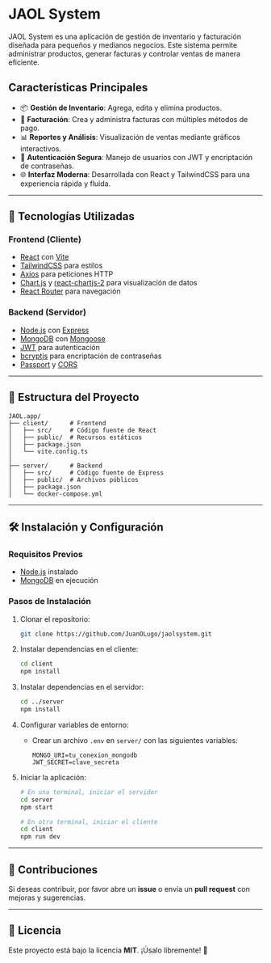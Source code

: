 # JAOL System

JAOL System es una aplicación de gestión de inventario y facturación diseñada para pequeños y medianos negocios. Este sistema permite administrar productos, generar facturas y controlar ventas de manera eficiente.

## Características Principales
- 📦 **Gestión de Inventario**: Agrega, edita y elimina productos.
- 🧾 **Facturación**: Crea y administra facturas con múltiples métodos de pago.
- 📊 **Reportes y Análisis**: Visualización de ventas mediante gráficos interactivos.
- 🔐 **Autenticación Segura**: Manejo de usuarios con JWT y encriptación de contraseñas.
- 🌐 **Interfaz Moderna**: Desarrollada con React y TailwindCSS para una experiencia rápida y fluida.

---

## 🚀 Tecnologías Utilizadas

### **Frontend (Cliente)**
- [React](https://reactjs.org/) con [Vite](https://vitejs.dev/)
- [TailwindCSS](https://tailwindcss.com/) para estilos
- [Axios](https://axios-http.com/) para peticiones HTTP
- [Chart.js](https://www.chartjs.org/) y [react-chartjs-2](https://react-chartjs-2.js.org/) para visualización de datos
- [React Router](https://reactrouter.com/) para navegación

### **Backend (Servidor)**
- [Node.js](https://nodejs.org/) con [Express](https://expressjs.com/)
- [MongoDB](https://www.mongodb.com/) con [Mongoose](https://mongoosejs.com/)
- [JWT](https://jwt.io/) para autenticación
- [bcryptjs](https://www.npmjs.com/package/bcryptjs) para encriptación de contraseñas
- [Passport](http://www.passportjs.org/) y [CORS](https://www.npmjs.com/package/cors)

---

## 📂 Estructura del Proyecto

```
JAOL.app/
├── client/      # Frontend
│   ├── src/     # Código fuente de React
│   ├── public/  # Recursos estáticos
│   ├── package.json
│   └── vite.config.ts
│
├── server/      # Backend
│   ├── src/     # Código fuente de Express
│   ├── public/  # Archivos públicos
│   ├── package.json
│   └── docker-compose.yml
```

---

## 🛠️ Instalación y Configuración

### **Requisitos Previos**
- [Node.js](https://nodejs.org/) instalado
- [MongoDB](https://www.mongodb.com/) en ejecución

### **Pasos de Instalación**
1. Clonar el repositorio:
   ```sh
   git clone https://github.com/JuanOLugo/jaolsystem.git
   ```

2. Instalar dependencias en el cliente:
   ```sh
   cd client
   npm install
   ```

3. Instalar dependencias en el servidor:
   ```sh
   cd ../server
   npm install
   ```

4. Configurar variables de entorno:
   - Crear un archivo `.env` en `server/` con las siguientes variables:
     ```env
     MONGO_URI=tu_conexion_mongodb
     JWT_SECRET=clave_secreta
     ```

5. Iniciar la aplicación:
   ```sh
   # En una terminal, iniciar el servidor
   cd server
   npm start
   
   # En otra terminal, iniciar el cliente
   cd client
   npm run dev
   ```

---

## 📢 Contribuciones

Si deseas contribuir, por favor abre un **issue** o envía un **pull request** con mejoras y sugerencias.

---

## 📜 Licencia

Este proyecto está bajo la licencia **MIT**. ¡Úsalo libremente! 🚀

